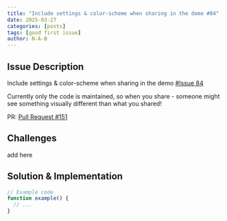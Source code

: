```yaml
---
title: "Include settings & color-scheme when sharing in the demo #84"
date: 2025-03-27
categories: [posts]
tags: [good first issue]
author: N-A-B
---
```


## Issue Description

Include settings & color-scheme when sharing in the demo [#Issue 84](https://github.com/tmr232/function-graph-overview/issues/84)


Currently only the code is maintained, so when you share - 
someone might see something visually different than what you shared!


PR:
[Pull Request #151](https://github.com/tmr232/function-graph-overview/pull/151)

## Challenges

add here

## Solution & Implementation

```js
// Example code
function example() {
  // ...
}
```